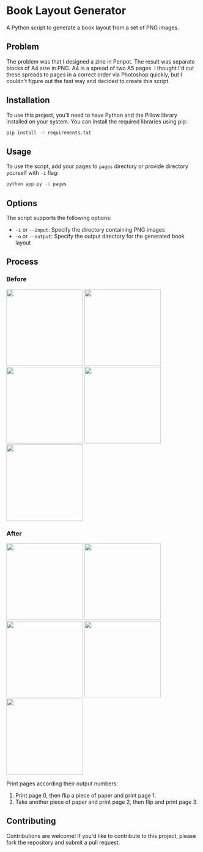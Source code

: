 # Book Layout Generator

A Python script to generate a book layout from a set of PNG images.

## Problem
The problem was that I designed a zine in Penpot.
The result was separate blocks of A4 size in PNG. A4 is a spread of two A5 pages.
I thought I'd cut these spreads to pages in a correct order via Photoshop quickly, but I couldn't figure out the fast way and decided to create this script.

## Installation

To use this project, you'll need to have Python and the Pillow library installed on your system.
You can install the required libraries using pip:

```bash
pip install -r requirements.txt
```

## Usage

To use the script, add your pages to `pages` directory
or provide directory yourself with `-i` flag:

```bash
python app.py -i pages
```

## Options
The script supports the following options:

- `-i` or `--input`: Specify the directory containing PNG images
- `-o` or `--output`: Specify the output directory for the generated book layout

## Process

### Before
<img src="pages/0.png" width="200" />
<img src="pages/1.png" width="200" />
<img src="pages/2.png" width="200" />
<img src="pages/3.png" width="200" />
<img src="pages/4.png" width="200" />

### After
<img src="out/0.png" width="200" />
<img src="out/1.png" width="200" />
<img src="out/2.png" width="200" />
<img src="out/3.png" width="200" />
<img src="out/4.png" width="200" />

Print pages according their output numbers:
1. Print page 0, then flip a piece of paper and print page 1.
2. Take another piece of paper and print page 2, then flip and print page 3.

## Contributing

Contributions are welcome! If you'd like to contribute to this project, please fork the repository and submit a pull
request.
